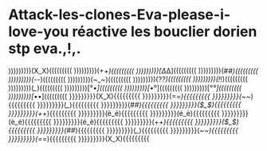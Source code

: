 # Attack-les-clones-Eva-please-i-love-you réactive les bouclier dorien stp eva.,!,.
)))))))))(X_X)(((((((((
)))))))))(+_+)(((((((((
)))))))))[∆_∆](((((((((
)))))))))(#_#)(((((((((
)))))))))(-_-)(((((((((
)))))))))(~_~)(((((((((
)))))))))(?_?)(((((((((
)))))))))(!_!)(((((((((
)))))))))(*_*)(((((((((
)))))))))[°_•](((((((((
)))))))))[•_°](((((((((
)))))))))[°_°](((((((((
)))))))))[•_•](((((((((
}}}}}}}}}(X_X){{{{{{{{{
}}}}}}}}}(=_=){{{{{{{{{
}}}}}}}}}(~_~){{{{{{{{{
}}}}}}}}}(*_*){{{{{{{{{
}}}}}}}}}(#_#){{{{{{{{{
}}}}}}}}}($_$){{{{{{{{{
}}}}}}}}}(+_+){{{{{{{{{
}}}}}}}}}(è_é){{{{{{{{{
}}}}}}}}}(é_è){{{{{{{{{
}}}}}}}}}(è_é){{{{{{{{{
}}}}}}}}}(é_è){{{{{{{{{
}}}}}}}}}(+_+){{{{{{{{{
}}}}}}}}}($_$){{{{{{{{{
}}}}}}}}}(#_#){{{{{{{{{
}}}}}}}}}(*_*){{{{{{{{{
}}}}}}}}}(~_~){{{{{{{{{
}}}}}}}}}(=_=){{{{{{{{{
}}}}}}}}}(X_X){{{{{{{{{

